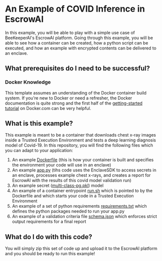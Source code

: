 # An Example of COVID Inference in EscrowAI

In this example, you will be able to play with a simple use case of BeeKeeperAI's EscrowAI platform. Going through this example, you will be able to see how a container can be created, how a python script can be executed, and how an example with encrypted contents can be delivered to an enclave.

## What prerequisites do I need to be successful?

### Docker Knowledge

This template assumes an understanding of the Docker container build system. If you're new to Docker or need a refresher, the Docker documentation is quite strong and the first half of the [getting-started tutorial](https://docs.docker.com/get-started/) on Docker.com can be very helpful.

## What is this example?

This example is meant to be a container that downloads chest x-ray images inside a Trusted Execution Environment and tests a deep learning diagnosis model of Covid-19. In this repository, you will find the following files which you can adapt to your application:

1. An example [Dockerfile](Dockerfile) (this is how your container is built and specifies the environment your code will use in an enclave)
2. An example [app.py](app.py) (tihs code uses the EnclaveSDK to access secrets in an enclave, processes example chest x-rays, and creates a report for EscrowAI with the results of this covid model validation run)
3. An example secret ([multi-class-pg.pkl](models/multi-class-pg.pkl)) model
4. An example of a container entrypoint [run.sh](run.sh) which is pointed to by the Dockerfile and which starts your code in a Trusted Execution Environment
5. An example of a set of python requirements [requirements.txt](requirements.txt) which defines the python packages needed to run your app.py
6. An example of a validation criteria file [schema.json](schema.json) which enforces strict output requirements for a final report

## What do I do with this code?

You will simply zip this set of code up and upload it to the EscrowAI platform and you should be ready to run this example!
